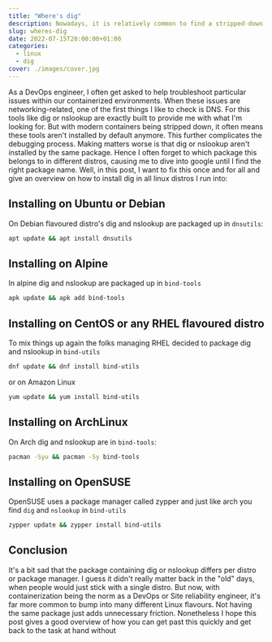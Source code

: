 ```yaml
---
title: "Where's dig"
description: Nowadays, it is relatively common to find a stripped-down docker container. While great to save precious bytes on hard drives, this might complicate things when you quickly need to debug something. This post explains how you can quickly install dig or nslookup within your container on different distros.
slug: wheres-dig
date: 2022-07-15T20:00:00+01:00
categories:
  - linux
  - dig
cover: ./images/cover.jpg
---
```


As a DevOps engineer, I often get asked to help troubleshoot particular issues within our containerized environments. When these issues are networking-related, one of the first things I like to check is DNS. For this tools like dig or nslookup are exactly built to provide me with what I'm looking for. But with modern containers being stripped down, it often means these tools aren't installed by default anymore. This further complicates the debugging process. Making matters worse is that dig or nslookup aren't installed by the same package. Hence I often forget to which package this belongs to in different distros, causing me to dive into google until I find the right package name. Well, in this post, I want to fix this once and for all and give an overview on how to install dig in all linux distros I run into:

## Installing on Ubuntu or Debian

On Debian flavoured distro's dig and nslookup are packaged up in `dnsutils`:

```sh
apt update && apt install dnsutils
```

## Installing on Alpine

In alpine dig and nslookup are packaged up in `bind-tools`

```sh
apk update && apk add bind-tools
```

## Installing on CentOS or any RHEL flavoured distro

To mix things up again the folks managing RHEL decided to package dig and nslookup in `bind-utils`

```sh
dnf update && dnf install bind-utils
```

or on Amazon Linux

```sh
yum update && yum install bind-utils
```

## Installing on ArchLinux

On Arch dig and nslookup are in `bind-tools`:

```sh
pacman -Syu && pacman -Sy bind-tools
```

## Installing on OpenSUSE

OpenSUSE uses a package manager called zypper and just like arch you find `dig` and `nslookup` in `bind-utils`

```sh
zypper update && zypper install bind-utils
```

## Conclusion

It's a bit sad that the package containing dig or nslookup differs per distro or package manager. I guess it didn't really matter back in the "old" days, when people would just stick with a single distro. But now, with containerization being the norm as a DevOps or Site reliability engineer, it's far more common to bump into many different Linux flavours. Not having the same package just adds unnecessary friction. Nonetheless I hope this post gives a good overview of how you can get past this quickly and get back to the task at hand without
